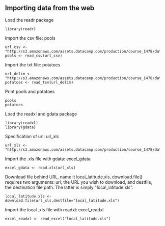 ## Importing data from the web

Load the readr package
```
library(readr)
```

Import the csv file: pools
```
url_csv <- "http://s3.amazonaws.com/assets.datacamp.com/production/course_1478/datasets/swimming_pools.csv"
pools <- read_csv(url_csv)
```
Import the txt file: potatoes
```
url_delim <- "http://s3.amazonaws.com/assets.datacamp.com/production/course_1478/datasets/potatoes.txt"
potatoes <- read_tsv(url_delim)
```

Print pools and potatoes
```
pools
potatoes
```
Load the readxl and gdata package
```
library(readxl)
library(gdata)
```


Specification of url: url_xls
```
url_xls <- "http://s3.amazonaws.com/assets.datacamp.com/production/course_1478/datasets/latitude.xls"
```

Import the .xls file with gdata: excel_gdata
```
excel_gdata <- read.xls(url_xls)
```

 Download file behind URL, name it local_latitude.xls, download.file() requires two arguments: url, the URL you wish to download, and destfile, the destination file path. The latter is simply "local_latitude.xls".
 ```
local_latitude.xls <- download.file(url_xls,destfile="local_latitude.xls")
```

Import the local .xls file with readxl: excel_readxl
```
excel_readxl <- read_excel("local_latitude.xls")
```
